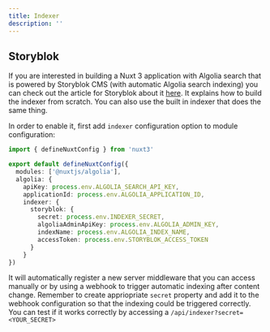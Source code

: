 ```yaml
---
title: Indexer
description: ''
---
```


## Storyblok

If you are interested in building a Nuxt 3 application with Algolia search that is powered by Storyblok CMS (with automatic Algolia search indexing) you can check out the article for Storyblok about it [here](https://www.storyblok.com/tp/using-storyblok-algolia-in-nuxt-3). It explains how to build the indexer from scratch. You can also use the built in indexer that does the same thing.

In order to enable it, first add `indexer` configuration option to module configuration:

```ts
import { defineNuxtConfig } from 'nuxt3'

export default defineNuxtConfig({
  modules: ['@nuxtjs/algolia'],
  algolia: {
    apiKey: process.env.ALGOLIA_SEARCH_API_KEY,
    applicationId: process.env.ALGOLIA_APPLICATION_ID,
    indexer: {
      storyblok: {
        secret: process.env.INDEXER_SECRET,
        algoliaAdminApiKey: process.env.ALGOLIA_ADMIN_KEY,
        indexName: process.env.ALGOLIA_INDEX_NAME,
        accessToken: process.env.STORYBLOK_ACCESS_TOKEN
      }
    }
})
```

It will automatically register a new server middleware that you can access manually or by using a webhook to trigger automatic indexing after content change. Remember to create appriopriate `secret` property and add it to the webhook configuration so that the indexing could be triggered correctly. You can test if it works correctly by accessing a `/api/indexer?secret=<YOUR_SECRET>`
